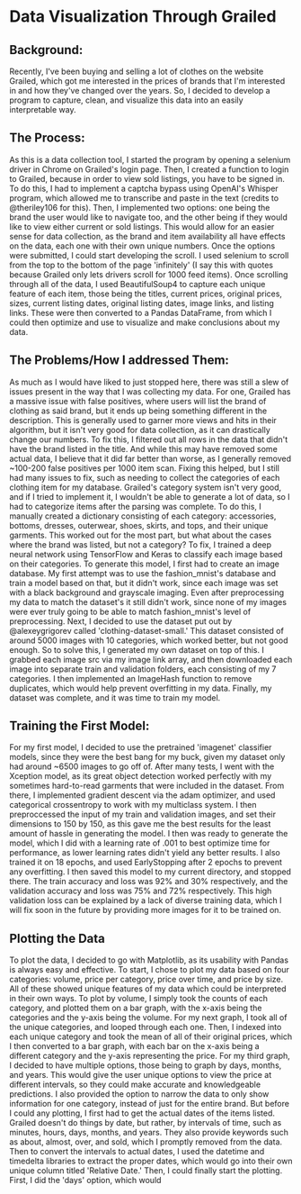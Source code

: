 
# Data Visualization Through Grailed

## Background:

Recently, I've been buying and selling a lot of clothes on the website Grailed, which got me interested in the prices of brands that I'm interested in and how they've changed over the years. So, I decided to develop a program to capture, clean, and visualize this data into an easily interpretable way.

## The Process:

As this is a data collection tool, I started the program by opening a selenium driver in Chrome on Grailed's login page. Then, I created a function to login to Grailed, because in order to view sold listings, you have to be signed in. To do this, I had to implement a captcha bypass using OpenAI's Whisper program, which allowed me to transcribe and paste in the text (credits to @theriley106 for this). Then, I implemented two options: one being the brand the user would like to navigate too, and the other being if they would like to view either current or sold listings. This would allow for an easier sense for data collection, as the brand and item availability all have effects on the data, each one with their own unique numbers. Once the options were submitted, I could start developing the scroll. I used selenium to scroll from the top to the bottom of the page 'infinitely' (I say this with quotes because Grailed only lets drivers scroll for 1000 feed items). Once scrolling through all of the data, I used BeautifulSoup4 to capture each unique feature of each item, those being the titles, current prices, original prices, sizes, current listing dates, original listing dates, image links, and listing links. These were then converted to a Pandas DataFrame, from which I could then optimize and use to visualize and make conclusions about my data.

## The Problems/How I addressed Them:

As much as I would have liked to just stopped here, there was still a slew of issues present in the way that I was collecting my data. For one, Grailed has a massive issue with false positives, where users will list the brand of clothing as said brand, but it ends up being something different in the description. This is generally used to garner more views and hits in their algorithm, but it isn't very good for data collection, as it can drastically change our numbers. To fix this, I filtered out all rows in the data that didn't have the brand listed in the title. And while this may have removed some actual data, I believe that it did far better than worse, as I generally removed ~100-200 false positives per 1000 item scan. Fixing this helped, but I still had many issues to fix, such as needing to collect the categories of each clothing item for my database. Grailed's category system isn't very good, and if I tried to implement it, I wouldn't be able to generate a lot of data, so I had to categorize items after the parsing was complete. To do this, I manually created a dictionary consisting of each category: accessories, bottoms, dresses, outerwear, shoes, skirts, and tops, and their unique garments. This worked out for the most part, but what about the cases where the brand was listed, but not a category? To fix, I trained a deep neural network using TensorFlow and Keras to classify each image based on their categories. To generate this model, I first had to create an image database. My first attempt was to use the fashion_mnist's database and train a model based on that, but it didn't work, since each image was set with a black background and grayscale imaging. Even after preprocessing my data to match the dataset's it still didn't work, since none of my images were ever truly going to be able to match fashion_mnist's level of preprocessing. Next, I decided to use the dataset put out by @alexeygrigorev called 'clothing-dataset-small.' This dataset consisted of around 5000 images with 10 categories, which worked better, but not good enough. So to solve this, I generated my own dataset on top of this. I grabbed each image src via my image link array, and then downloaded each image into separate train and validation folders, each consisting of my 7 categories. I then implemented an ImageHash function to remove duplicates, which would help prevent overfitting in my data. Finally, my dataset was complete, and it was time to train my model.

## Training the First Model:

For my first model, I decided to use the pretrained 'imagenet' classifier models, since they were the best bang for my buck, given my dataset only had around ~6500 images to go off of. After many tests, I went with the Xception model, as its great object detection worked perfectly with my sometimes hard-to-read garments that were included in the dataset. From there, I implemented gradient descent via the adam optimizer, and used categorical crossentropy to work with my multiclass system. I then preproccessed the input of my train and validation images, and set their dimensions to 150 by 150, as this gave me the best results for the least amount of hassle in generating the model. I then was ready to generate the model, which I did with a learning rate of .001 to best optimize time for performance, as lower learning rates didn't yield any better results. I also trained it on 18 epochs, and used EarlyStopping after 2 epochs to prevent any overfitting. I then saved this model to my current directory, and stopped there. The train accuracy and loss was 92% and 30% respectively, and the validation accuracy and loss was 75% and 72% respectively. This high validation loss can be explained by a lack of diverse training data, which I will fix soon in the future by providing more images for it to be trained on. 

## Plotting the Data

To plot the data, I decided to go with Matplotlib, as its usability with Pandas is always easy and effective. To start, I chose to plot my data based on four categories: volume, price per category, price over time, and price by size. All of these showed unique features of my data which could be interpreted in their own ways. To plot by volume, I simply took the counts of each category, and plotted them on a bar graph, with the x-axis being the categories and the y-axis being the volume. For my next graph, I took all of the unique categories, and looped through each one. Then, I indexed into each unique category and took the mean of all of their original prices, which I then converted to a bar graph, with each bar on the x-axis being a different category and the y-axis representing the price. For my third graph, I decided to have multiple options, those being to graph by days, months, and years. This would give the user unique options to view the price at different intervals, so they could make accurate and knowledgeable predictions. I also provided the option to narrow the data to only show information for one category, instead of just for the entire brand. But before I could any plotting, I first had to get the actual dates of the items listed. Grailed doesn't do things by date, but rather, by intervals of time, such as minutes, hours, days, months, and years. They also provide keywords such as about, almost, over, and sold, which I promptly removed from the data. Then to convert the intervals to actual dates, I used the datetime and timedelta libraries to extract the proper dates, which would go into their own unique column titled 'Relative Date.' Then, I could finally start the plotting. First, I did the 'days' option, which would 
